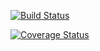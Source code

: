 [![Build Status](https://travis-ci.org/demola07/node_social_network_messaging_app.svg?branch=master)](https://travis-ci.org/demola07/node_social_network_messaging_app)

[![Coverage Status](https://coveralls.io/repos/github/demola07/node_social_network_messaging_app/badge.svg?branch=master)](https://coveralls.io/github/demola07/node_social_network_messaging_app?branch=master)

